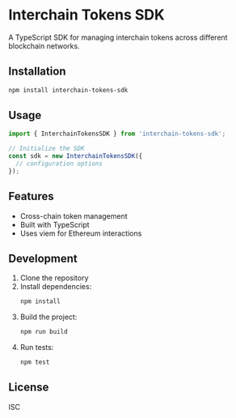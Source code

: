 # Interchain Tokens SDK

A TypeScript SDK for managing interchain tokens across different blockchain networks.

## Installation

```bash
npm install interchain-tokens-sdk
```

## Usage

```typescript
import { InterchainTokensSDK } from 'interchain-tokens-sdk';

// Initialize the SDK
const sdk = new InterchainTokensSDK({
  // configuration options
});
```

## Features

- Cross-chain token management
- Built with TypeScript
- Uses viem for Ethereum interactions

## Development

1. Clone the repository
2. Install dependencies:
   ```bash
   npm install
   ```
3. Build the project:
   ```bash
   npm run build
   ```
4. Run tests:
   ```bash
   npm test
   ```

## License

ISC
